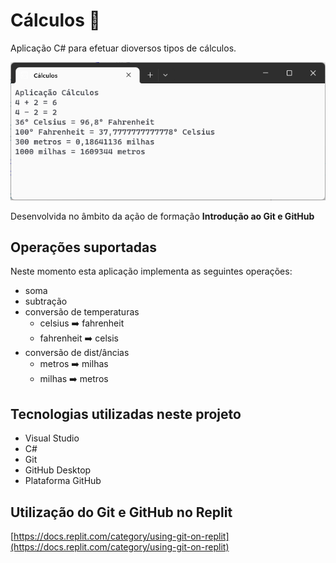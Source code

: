 #  Cálculos :1234:

Aplicação C# para efetuar dioversos tipos de cálculos.

![Aplicação de Cálculos](aplicacao-calculos.png)

Desenvolvida no âmbito da ação de formação **Introdução ao Git e GitHub**

## Operações suportadas

Neste momento esta aplicação implementa as seguintes operações:

- soma
- subtração
- conversão de temperaturas
    - celsius :arrow_right: fahrenheit
    - fahrenheit :arrow_right: celsis
- conversão de dist/âncias
    - metros :arrow_right: milhas
    - milhas :arrow_right: metros

## Tecnologias utilizadas neste projeto

- Visual Studio
- C#
- Git
- GitHub Desktop
- Plataforma GitHub


## Utilização do Git e GitHub no Replit

 [https://docs.replit.com/category/using-git-on-replit](https://docs.replit.com/category/using-git-on-replit)